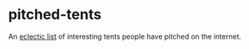 pitched-tents
=============

An [eclectic list](list.md) of interesting tents people have pitched on the internet.
